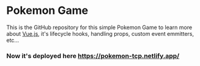 # Pokemon Game

This is the GitHub repository for this simple Pokemon Game to learn more about [Vue.js](https://vuejs.org/), it's lifecycle hooks, handling props, custom event emmitters, etc...

### Now it's deployed here https://pokemon-tcp.netlify.app/

